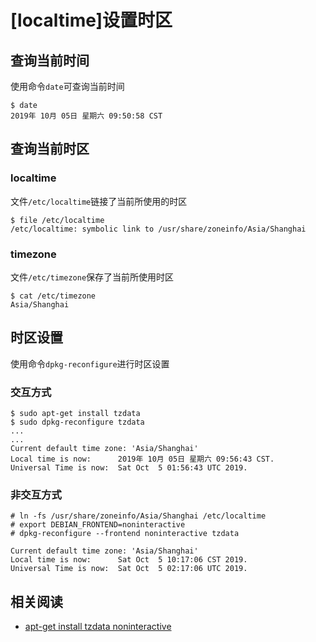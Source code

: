
# [localtime]设置时区

## 查询当前时间

使用命令`date`可查询当前时间

```
$ date
2019年 10月 05日 星期六 09:50:58 CST
```

## 查询当前时区

### localtime

文件`/etc/localtime`链接了当前所使用的时区

```
$ file /etc/localtime 
/etc/localtime: symbolic link to /usr/share/zoneinfo/Asia/Shanghai
```

### timezone

文件`/etc/timezone`保存了当前所使用时区

```
$ cat /etc/timezone 
Asia/Shanghai
```

## 时区设置

使用命令`dpkg-reconfigure`进行时区设置

### 交互方式

```
$ sudo apt-get install tzdata
$ sudo dpkg-reconfigure tzdata
...
...
Current default time zone: 'Asia/Shanghai'
Local time is now:      2019年 10月 05日 星期六 09:56:43 CST.
Universal Time is now:  Sat Oct  5 01:56:43 UTC 2019.
```

### 非交互方式

```
# ln -fs /usr/share/zoneinfo/Asia/Shanghai /etc/localtime
# export DEBIAN_FRONTEND=noninteractive
# dpkg-reconfigure --frontend noninteractive tzdata

Current default time zone: 'Asia/Shanghai'
Local time is now:      Sat Oct  5 10:17:06 CST 2019.
Universal Time is now:  Sat Oct  5 02:17:06 UTC 2019.
```

## 相关阅读

* [apt-get install tzdata noninteractive](https://stackoverflow.com/questions/44331836/apt-get-install-tzdata-noninteractive)